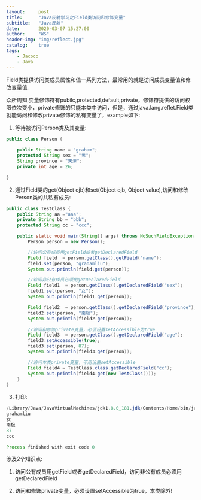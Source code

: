 ```yaml
---
layout:     post
title:      "Java反射学习之Field类访问和修饰变量"
subtitle:   "Java反射"
date:       2020-03-07 15:27:00
author:     "WS"
header-img: "img/reflect.jpg"
catalog:    true
tags:
    - Jacoco
    - Java
---
```


Field类提供访问类成员属性和值一系列方法，最常用的就是访问成员变量值和修改变量值.

众所周知,变量修饰符有pubilc,protected,default,private，修饰符提供的访问权限依次变小，private修饰的只能本类中访问，但是，通过java.lang.reflet.Field类就能访问和修改private修饰的私有变量了，example如下:

 

1. 等待被访问Person类及其变量:

```java
public class Person {
    
    public String name = "graham";
    protected String sex = "男";
    String province = "天津";
    private int age = 26;

}
```

2. 通过Field类的get(Object ojb)和set(Object ojb, Object value),访问和修改Person类的共私有成员:

```java
public class TestClass {
    public String aa ="aaa";
    private String bb = "bbb";
    protected String cc = "ccc";

    public static void main(String[] args) throws NoSuchFieldException, IllegalAccessException {
        Person person = new Person();

        //访问公有成员用getField或者getDeclaredField
        Field field  = person.getClass().getField("name");
        field.set(person, "grahamliu");
        System.out.println(field.get(person));

        //访问非公有成员必须用getDeclaredField
        Field field1  = person.getClass().getDeclaredField("sex");
        field1.set(person, "女");
        System.out.println(field1.get(person));

        Field field2  = person.getClass().getDeclaredField("province");
        field2.set(person, "南极");
        System.out.println(field2.get(person));

        //访问和修饰private变量，必须设置setAccessible为true
        Field field3  = person.getClass().getDeclaredField("age");
        field3.setAccessible(true);
        field3.set(person, 87);
        System.out.println(field3.get(person));

        //访问本类private变量，不用设置setAccessible
        Field field4 = TestClass.class.getDeclaredField("cc");
        System.out.println(field4.get(new TestClass()));
    }
}
```

3. 打印:

```java
/Library/Java/JavaVirtualMachines/jdk1.8.0_181.jdk/Contents/Home/bin/java "-javaagent:/Applications/IntelliJ IDEA 
grahamliu
女
南极
87
ccc

Process finished with exit code 0
```



涉及2个知识点:

1. 访问公有成员用getField或者getDeclaredField，访问非公有成员必须用getDeclaredField

2. 访问和修饰private变量，必须设置setAccessible为true，本类除外!
